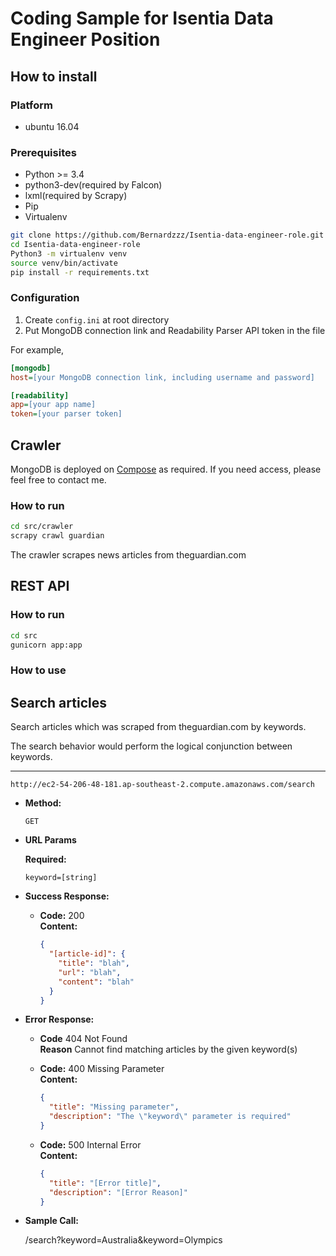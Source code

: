 # Coding Sample for Isentia Data Engineer Position

## How to install

### Platform
- ubuntu 16.04

### Prerequisites
- Python >= 3.4
- python3-dev(required by Falcon)
- lxml(required by Scrapy)
- Pip
- Virtualenv

```bash
git clone https://github.com/Bernardzzz/Isentia-data-engineer-role.git
cd Isentia-data-engineer-role
Python3 -m virtualenv venv
source venv/bin/activate
pip install -r requirements.txt
```

### Configuration

1. Create `config.ini` at root directory
2. Put MongoDB connection link and Readability Parser API token in the file

For example,
```ini
[mongodb]
host=[your MongoDB connection link, including username and password]

[readability]
app=[your app name]
token=[your parser token]
```

## Crawler

MongoDB is deployed on [Compose](https://app.compose.io/pilgrimz) as required. If you need access, please feel free to contact me.

### How to run

```bash
cd src/crawler
scrapy crawl guardian
```

The crawler scrapes news articles from theguardian.com

## REST API

### How to run

```bash
cd src
gunicorn app:app
```
### How to use

**Search articles**
----
  Search articles which was scraped from theguardian.com by keywords.

  The search behavior would perform the logical conjunction between keywords.
* ****

  `http://ec2-54-206-48-181.ap-southeast-2.compute.amazonaws.com/search`

* **Method:**

  `GET`

*  **URL Params**

   **Required:**

   `keyword=[string]`


* **Success Response:**

  * **Code:** 200 <br />
    **Content:**
    ```json
    {
      "[article-id]": {
        "title": "blah",
        "url": "blah",
        "content": "blah"
      }
    }
    ```
* **Error Response:**

  * **Code** 404 Not Found <br />
    **Reason** Cannot find matching articles by the given keyword(s)

  * **Code:** 400 Missing Parameter <br />
    **Content:**
    ```json
    {
      "title": "Missing parameter",
      "description": "The \"keyword\" parameter is required"
    }
    ```
  * **Code:** 500 Internal Error <br />
    **Content:**
    ```json
    {
      "title": "[Error title]",
      "description": "[Error Reason]"
    }
    ```

* **Sample Call:**

  /search?keyword=Australia&keyword=Olympics
